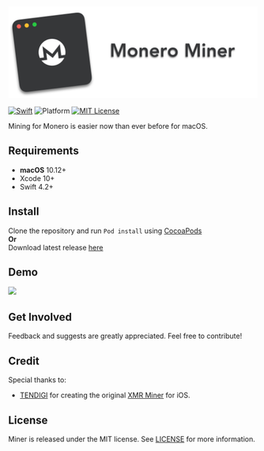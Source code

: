 <p align="left">
  <img src = "/Preview/Logo.png">
</p>

[![Swift](https://img.shields.io/badge/Swift-4.2%2B-orange.svg)](https://swift.org)
![Platform](https://img.shields.io/badge/platform-macOS-333333.svg)
[![MIT License](https://img.shields.io/badge/license-MIT-blue.svg)](https://opensource.org/licenses/MIT)



Mining for Monero is easier now than ever before for macOS.

## Requirements
- **macOS** 10.12+ 
- Xcode 10+
- Swift 4.2+

## Install
Clone the repository and run <code>Pod install</code> using <a href="http://cocoapods.org">CocoaPods</a>\
**Or**\
Download latest release <a href="https://github.com/LemaMichael/Miner/releases/download/v1.1/Miner.zip">here</a>

## Demo
<p align="left">
  <img src = "/Preview/Demo.mov">
</p>

## Get Involved
Feedback and suggests are greatly appreciated. Feel free to contribute!

## Credit
Special thanks to:
- [TENDIGI](https://github.com/TENDIGI) for creating the original [XMR Miner](https://github.com/TENDIGI/XMRMiner) for iOS. 

## License
Miner is released under the MIT license. See [LICENSE](https://github.com/LemaMichael/Miner/blob/master/LICENSE) for more information.
